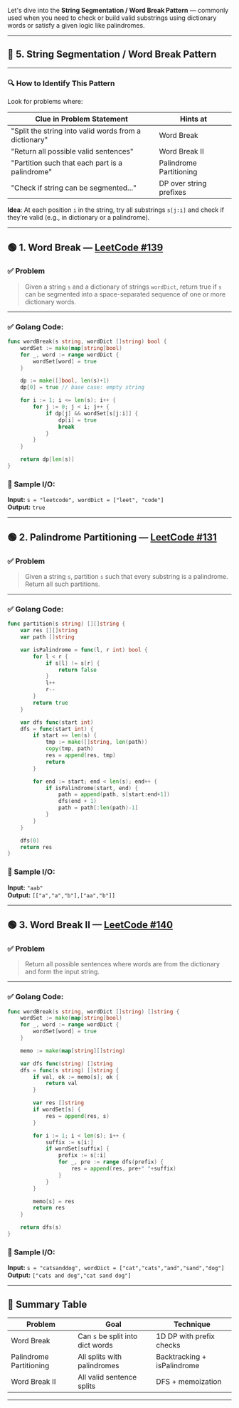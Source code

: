 Let's dive into the **String Segmentation / Word Break Pattern** — commonly used when you need to check or build valid substrings using dictionary words or satisfy a given logic like palindromes.

---

## 🧩 5. String Segmentation / Word Break Pattern

---

### 🔍 **How to Identify This Pattern**

Look for problems where:

| Clue in Problem Statement | Hints at |
|---------------------------|----------|
| "Split the string into valid words from a dictionary" | Word Break |
| "Return all possible valid sentences" | Word Break II |
| "Partition such that each part is a palindrome" | Palindrome Partitioning |
| "Check if string can be segmented..." | DP over string prefixes |

**Idea**: At each position `i` in the string, try all substrings `s[j:i]` and check if they’re valid (e.g., in dictionary or a palindrome).

---

## 🟢 1. Word Break — [LeetCode #139](https://leetcode.com/problems/word-break)

### ✅ Problem
> Given a string `s` and a dictionary of strings `wordDict`, return true if `s` can be segmented into a space-separated sequence of one or more dictionary words.

---

### ✅ Golang Code:

```go
func wordBreak(s string, wordDict []string) bool {
    wordSet := make(map[string]bool)
    for _, word := range wordDict {
        wordSet[word] = true
    }

    dp := make([]bool, len(s)+1)
    dp[0] = true // base case: empty string

    for i := 1; i <= len(s); i++ {
        for j := 0; j < i; j++ {
            if dp[j] && wordSet[s[j:i]] {
                dp[i] = true
                break
            }
        }
    }

    return dp[len(s)]
}
```

### 🧪 Sample I/O:

**Input:** `s = "leetcode", wordDict = ["leet", "code"]`  
**Output:** `true`

---

## 🟢 2. Palindrome Partitioning — [LeetCode #131](https://leetcode.com/problems/palindrome-partitioning)

### ✅ Problem
> Given a string `s`, partition `s` such that every substring is a palindrome. Return all such partitions.

---

### ✅ Golang Code:

```go
func partition(s string) [][]string {
    var res [][]string
    var path []string

    var isPalindrome = func(l, r int) bool {
        for l < r {
            if s[l] != s[r] {
                return false
            }
            l++
            r--
        }
        return true
    }

    var dfs func(start int)
    dfs = func(start int) {
        if start == len(s) {
            tmp := make([]string, len(path))
            copy(tmp, path)
            res = append(res, tmp)
            return
        }

        for end := start; end < len(s); end++ {
            if isPalindrome(start, end) {
                path = append(path, s[start:end+1])
                dfs(end + 1)
                path = path[:len(path)-1]
            }
        }
    }

    dfs(0)
    return res
}
```

### 🧪 Sample I/O:

**Input:** `"aab"`  
**Output:** `[["a","a","b"],["aa","b"]]`

---

## 🟢 3. Word Break II — [LeetCode #140](https://leetcode.com/problems/word-break-ii)

### ✅ Problem
> Return all possible sentences where words are from the dictionary and form the input string.

---

### ✅ Golang Code:

```go
func wordBreak(s string, wordDict []string) []string {
    wordSet := make(map[string]bool)
    for _, word := range wordDict {
        wordSet[word] = true
    }

    memo := make(map[string][]string)

    var dfs func(string) []string
    dfs = func(s string) []string {
        if val, ok := memo[s]; ok {
            return val
        }

        var res []string
        if wordSet[s] {
            res = append(res, s)
        }

        for i := 1; i < len(s); i++ {
            suffix := s[i:]
            if wordSet[suffix] {
                prefix := s[:i]
                for _, pre := range dfs(prefix) {
                    res = append(res, pre+" "+suffix)
                }
            }
        }

        memo[s] = res
        return res
    }

    return dfs(s)
}
```

### 🧪 Sample I/O:

**Input:** `s = "catsanddog", wordDict = ["cat","cats","and","sand","dog"]`  
**Output:** `["cats and dog","cat sand dog"]`

---

## 🧠 Summary Table

| Problem | Goal | Technique |
|--------|------|-----------|
| Word Break | Can `s` be split into dict words | 1D DP with prefix checks |
| Palindrome Partitioning | All splits with palindromes | Backtracking + isPalindrome |
| Word Break II | All valid sentence splits | DFS + memoization |

---
